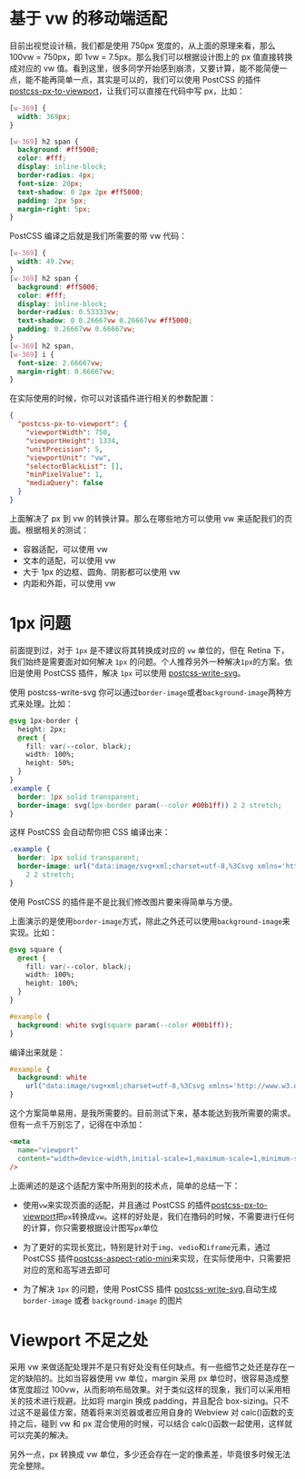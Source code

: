 # 基于 vw 的移动端适配

目前出视觉设计稿，我们都是使用 750px 宽度的，从上面的原理来看，那么 100vw = 750px，即 1vw = 7.5px。那么我们可以根据设计图上的 px 值直接转换成对应的 vw 值。看到这里，很多同学开始感到崩溃，又要计算，能不能简便一点，能不能再简单一点，其实是可以的，我们可以使用 PostCSS 的插件 [postcss-px-to-viewport](https://github.com/evrone/postcss-px-to-viewport)，让我们可以直接在代码中写 px，比如：

```css
[w-369] {
  width: 369px;
}

[w-369] h2 span {
  background: #ff5000;
  color: #fff;
  display: inline-block;
  border-radius: 4px;
  font-size: 20px;
  text-shadow: 0 2px 2px #ff5000;
  padding: 2px 5px;
  margin-right: 5px;
}
```

PostCSS 编译之后就是我们所需要的带 vw 代码：

```css
[w-369] {
  width: 49.2vw;
}
[w-369] h2 span {
  background: #ff5000;
  color: #fff;
  display: inline-block;
  border-radius: 0.53333vw;
  text-shadow: 0 0.26667vw 0.26667vw #ff5000;
  padding: 0.26667vw 0.66667vw;
}
[w-369] h2 span,
[w-369] i {
  font-size: 2.66667vw;
  margin-right: 0.66667vw;
}
```

在实际使用的时候，你可以对该插件进行相关的参数配置：

```json
{
  "postcss-px-to-viewport": {
    "viewportWidth": 750,
    "viewportHeight": 1334,
    "unitPrecision": 5,
    "viewportUnit": "vw",
    "selectorBlackList": [],
    "minPixelValue": 1,
    "mediaQuery": false
  }
}
```

上面解决了 px 到 vw 的转换计算。那么在哪些地方可以使用 vw 来适配我们的页面。根据相关的测试：

- 容器适配，可以使用 vw
- 文本的适配，可以使用 vw
- 大于 1px 的边框、圆角、阴影都可以使用 vw
- 内距和外距，可以使用 vw

# 1px 问题

前面提到过，对于 `1px` 是不建议将其转换成对应的 `vw` 单位的，但在 Retina 下，我们始终是需要面对如何解决 `1px` 的问题。个人推荐另外一种解决`1px`的方案。依旧是使用 PostCSS 插件，解决 `1px` 可以使用 [postcss-write-svg](https://github.com/jonathantneal/postcss-write-svg)。

使用 postcss-write-svg 你可以通过`border-image`或者`background-image`两种方式来处理。比如：

```css
@svg 1px-border {
  height: 2px;
  @rect {
    fill: var(--color, black);
    width: 100%;
    height: 50%;
  }
}
.example {
  border: 1px solid transparent;
  border-image: svg(1px-border param(--color #00b1ff)) 2 2 stretch;
}
```

这样 PostCSS 会自动帮你把 CSS 编译出来：

```css
.example {
  border: 1px solid transparent;
  border-image: url("data:image/svg+xml;charset=utf-8,%3Csvg xmlns='http://www.w3.org/2000/svg' height='2px'%3E%3Crect fill='%2300b1ff' width='100%25' height='50%25'/%3E%3C/svg%3E")
    2 2 stretch;
}
```

使用 PostCSS 的插件是不是比我们修改图片要来得简单与方便。

上面演示的是使用`border-image`方式，除此之外还可以使用`background-image`来实现。比如：

```css
@svg square {
  @rect {
    fill: var(--color, black);
    width: 100%;
    height: 100%;
  }
}

#example {
  background: white svg(square param(--color #00b1ff));
}
```

编译出来就是：

```css
#example {
  background: white
    url("data:image/svg+xml;charset=utf-8,%3Csvg xmlns='http://www.w3.org/2000/svg'%3E%3Crect fill='%2300b1ff' width='100%25' height='100%25'/%3E%3C/svg%3E");
}
```

这个方案简单易用，是我所需要的。目前测试下来，基本能达到我所需要的需求。但有一点千万别忘了，记得在中添加：

```html
<meta
  name="viewport"
  content="width=device-width,initial-scale=1,maximum-scale=1,minimum-scale=1,user-scalable=no"
/>
```

上面阐述的是这个适配方案中所用到的技术点，简单的总结一下：

- 使用`vw`来实现页面的适配，并且通过 PostCSS 的插件[postcss-px-to-viewport](https://github.com/evrone/postcss-px-to-viewport)把`px`转换成`vw`。这样的好处是，我们在撸码的时候，不需要进行任何的计算，你只需要根据设计图写`px`单位

- 为了更好的实现长宽比，特别是针对于`img`、`vedio`和`iframe`元素，通过 PostCSS 插件[postcss-aspect-ratio-mini](https://github.com/yisibl/postcss-aspect-ratio-mini)来实现，在实际使用中，只需要把对应的宽和高写进去即可

- 为了解决 `1px` 的问题，使用 PostCSS 插件 [postcss-write-svg](https://github.com/jonathantneal/postcss-write-svg),自动生成 `border-image` 或者 `background-image` 的图片

# Viewport 不足之处

采用 vw 来做适配处理并不是只有好处没有任何缺点。有一些细节之处还是存在一定的缺陷的。比如当容器使用 vw 单位，margin 采用 px 单位时，很容易造成整体宽度超过 100vw，从而影响布局效果。对于类似这样的现象，我们可以采用相关的技术进行规避。比如将 margin 换成 padding，并且配合 box-sizing。只不过这不是最佳方案，随着将来浏览器或者应用自身的 Webview 对 calc()函数的支持之后，碰到 vw 和 px 混合使用的时候，可以结合 calc()函数一起使用，这样就可以完美的解决。

另外一点，px 转换成 vw 单位，多少还会存在一定的像素差，毕竟很多时候无法完全整除。
